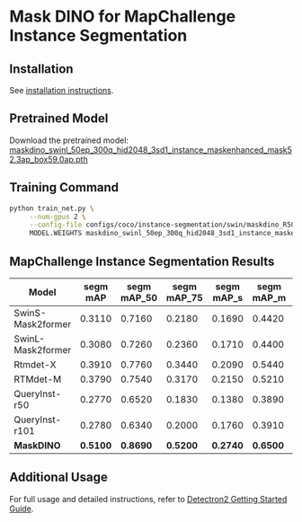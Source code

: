 

# Mask DINO for MapChallenge Instance Segmentation

## Installation
See [installation instructions](INSTALL.md).

## Pretrained Model
Download the pretrained model:
[maskdino_swinl_50ep_300q_hid2048_3sd1_instance_maskenhanced_mask52.3ap_box59.0ap.pth](https://github.com/IDEA-Research/detrex-storage/releases/download/maskdino-v0.1.0/maskdino_swinl_50ep_300q_hid2048_3sd1_instance_maskenhanced_mask52.3ap_box59.0ap.pth)

## Training Command
```sh
python train_net.py \
     --num-gpus 2 \
     --config-file configs/coco/instance-segmentation/swin/maskdino_R50_bs16_50ep_4s_dowsample1_2048.yaml \
     MODEL.WEIGHTS maskdino_swinl_50ep_300q_hid2048_3sd1_instance_maskenhanced_mask52.3ap_box59.0ap.pth
```

## MapChallenge Instance Segmentation Results

| Model | segm mAP | segm mAP_50 | segm mAP_75 | segm mAP_s | segm mAP_m | segm mAP_l |
|-------|----------|-------------|-------------|------------|------------|------------|
| SwinS-Mask2former | 0.3110 | 0.7160 | 0.2180 | 0.1690 | 0.4420 | 0.0990 |
| SwinL-Mask2former | 0.3080 | 0.7260 | 0.2360 | 0.1710 | 0.4400 | 0.1310 |
| Rtmdet-X | 0.3910 | 0.7760 | 0.3440 | 0.2090 | 0.5440 | 0.2930 |
| RTMdet-M | 0.3790 | 0.7540 | 0.3170 | 0.2150 | 0.5210 | 0.2820 |
| QueryInst-r50 | 0.2770 | 0.6520 | 0.1830 | 0.1380 | 0.3890 | 0.1530 |
| QueryInst-r101 | 0.2780 | 0.6340 | 0.2000 | 0.1760 | 0.3910 | 0.1010 |
| **MaskDINO** | **0.5100** | **0.8690** | **0.5200** | **0.2740** | **0.6500** | **0.6560** |

## Additional Usage
For full usage and detailed instructions, refer to [Detectron2 Getting Started Guide](https://github.com/facebookresearch/detectron2/blob/master/GETTING_STARTED.md).
